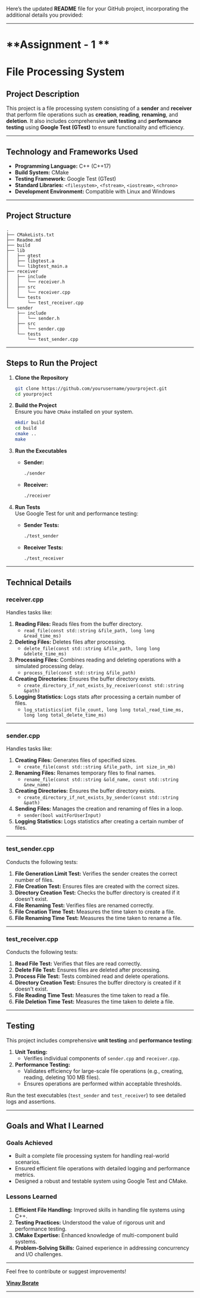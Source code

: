 Here’s the updated **README** file for your GitHub project, incorporating the additional details you provided:

---
# **Assignment - 1 **
# **File Processing System**  

## **Project Description**  
This project is a file processing system consisting of a **sender** and **receiver** that perform file operations such as **creation**, **reading**, **renaming**, and **deletion**. It also includes comprehensive **unit testing** and **performance testing** using **Google Test (GTest)** to ensure functionality and efficiency.  

---

## **Technology and Frameworks Used**  
- **Programming Language:** C++ (C++17)  
- **Build System:** CMake  
- **Testing Framework:** Google Test (GTest)  
- **Standard Libraries:** `<filesystem>`, `<fstream>`, `<iostream>`, `<chrono>`  
- **Development Environment:** Compatible with Linux and Windows  

---

## **Project Structure**  
```plaintext
.
├── CMakeLists.txt
├── Readme.md
├── build
├── lib
│   ├── gtest
│   ├── libgtest.a
│   └── libgtest_main.a
├── receiver
│   ├── include
│   │   └── receiver.h
│   ├── src
│   │   └── receiver.cpp
│   └── tests
│       └── test_receiver.cpp
└── sender
    ├── include
    │   └── sender.h
    ├── src
    │   └── sender.cpp
    └── tests
        └── test_sender.cpp
```

---

## **Steps to Run the Project**  

1. **Clone the Repository**  
   ```bash
   git clone https://github.com/yourusername/yourproject.git
   cd yourproject
   ```

2. **Build the Project**  
   Ensure you have `CMake` installed on your system.  
   ```bash
   mkdir build
   cd build
   cmake ..
   make
   ```

3. **Run the Executables**  
   - **Sender:**  
     ```bash
     ./sender
     ```
   - **Receiver:**  
     ```bash
     ./receiver
     ```

4. **Run Tests**  
   Use Google Test for unit and performance testing:  
   - **Sender Tests:**  
     ```bash
     ./test_sender
     ```
   - **Receiver Tests:**  
     ```bash
     ./test_receiver
     ```

---

## **Technical Details**  

### **receiver.cpp**  
Handles tasks like:  
1. **Reading Files:** Reads files from the buffer directory.  
   - `read_file(const std::string &file_path, long long &read_time_ms)`  
2. **Deleting Files:** Deletes files after processing.  
   - `delete_file(const std::string &file_path, long long &delete_time_ms)`  
3. **Processing Files:** Combines reading and deleting operations with a simulated processing delay.  
   - `process_file(const std::string &file_path)`  
4. **Creating Directories:** Ensures the buffer directory exists.  
   - `create_directory_if_not_exists_by_receiver(const std::string &path)`  
5. **Logging Statistics:** Logs stats after processing a certain number of files.  
   - `log_statistics(int file_count, long long total_read_time_ms, long long total_delete_time_ms)`  

---

### **sender.cpp**  
Handles tasks like:  
1. **Creating Files:** Generates files of specified sizes.  
   - `create_file(const std::string &file_path, int size_in_mb)`  
2. **Renaming Files:** Renames temporary files to final names.  
   - `rename_file(const std::string &old_name, const std::string &new_name)`  
3. **Creating Directories:** Ensures the buffer directory exists.  
   - `create_directory_if_not_exists_by_sender(const std::string &path)`  
4. **Sending Files:** Manages the creation and renaming of files in a loop.  
   - `sender(bool waitForUserInput)`  
5. **Logging Statistics:** Logs statistics after creating a certain number of files.  

---

### **test_sender.cpp**  
Conducts the following tests:  
1. **File Generation Limit Test:** Verifies the sender creates the correct number of files.  
2. **File Creation Test:** Ensures files are created with the correct sizes.  
3. **Directory Creation Test:** Checks the buffer directory is created if it doesn't exist.  
4. **File Renaming Test:** Verifies files are renamed correctly.  
5. **File Creation Time Test:** Measures the time taken to create a file.  
6. **File Renaming Time Test:** Measures the time taken to rename a file.  

---

### **test_receiver.cpp**  
Conducts the following tests:  
1. **Read File Test:** Verifies that files are read correctly.  
2. **Delete File Test:** Ensures files are deleted after processing.  
3. **Process File Test:** Tests combined read and delete operations.  
4. **Directory Creation Test:** Ensures the buffer directory is created if it doesn't exist.  
5. **File Reading Time Test:** Measures the time taken to read a file.  
6. **File Deletion Time Test:** Measures the time taken to delete a file.  

---

## **Testing**  
This project includes comprehensive **unit testing** and **performance testing**:  
1. **Unit Testing:**  
   - Verifies individual components of `sender.cpp` and `receiver.cpp`.  
2. **Performance Testing:**  
   - Validates efficiency for large-scale file operations (e.g., creating, reading, deleting 100 MB files).  
   - Ensures operations are performed within acceptable thresholds.  

Run the test executables (`test_sender` and `test_receiver`) to see detailed logs and assertions.  

---

## **Goals and What I Learned**  

### **Goals Achieved**  
- Built a complete file processing system for handling real-world scenarios.  
- Ensured efficient file operations with detailed logging and performance metrics.  
- Designed a robust and testable system using Google Test and CMake.  

### **Lessons Learned**  
1. **Efficient File Handling:** Improved skills in handling file systems using C++.  
2. **Testing Practices:** Understood the value of rigorous unit and performance testing.  
3. **CMake Expertise:** Enhanced knowledge of multi-component build systems.  
4. **Problem-Solving Skills:** Gained experience in addressing concurrency and I/O challenges.  

---

Feel free to contribute or suggest improvements!  

**[Vinay Borate ](https://github.com/VinayBorate)**  

--- 

